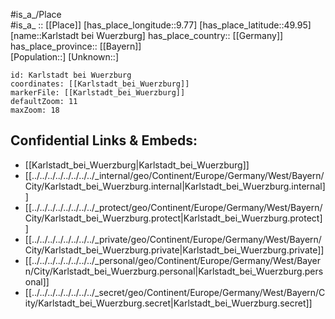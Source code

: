 ﻿---
location: [49.95,9.77] 
mapzoom: [7,12] 
mapmarker: city 
type: City
tags:
- geo/City


SpocWebEntityId: 31321
isDeleted: false
confidential: public

---
#is_a_/Place  
#is_a_ :: [[Place]] 
[has_place_longitude::9.77] 
[has_place_latitude::49.95] 
[name::Karlstadt bei Wuerzburg] 
has_place_country:: [[Germany]]  
has_place_province:: [[Bayern]]  
[Population::] 
[Unknown::] 


```leaflet
id: Karlstadt bei Wuerzburg
coordinates: [[Karlstadt_bei_Wuerzburg]] 
markerFile: [[Karlstadt_bei_Wuerzburg]] 
defaultZoom: 11 
maxZoom: 18
```


## Confidential Links & Embeds: 
- [[Karlstadt_bei_Wuerzburg|Karlstadt_bei_Wuerzburg]]  
- [[../../../../../../../../_internal/geo/Continent/Europe/Germany/West/Bayern/City/Karlstadt_bei_Wuerzburg.internal|Karlstadt_bei_Wuerzburg.internal]] 
- [[../../../../../../../../_protect/geo/Continent/Europe/Germany/West/Bayern/City/Karlstadt_bei_Wuerzburg.protect|Karlstadt_bei_Wuerzburg.protect]] 
- [[../../../../../../../../_private/geo/Continent/Europe/Germany/West/Bayern/City/Karlstadt_bei_Wuerzburg.private|Karlstadt_bei_Wuerzburg.private]] 
- [[../../../../../../../../_personal/geo/Continent/Europe/Germany/West/Bayern/City/Karlstadt_bei_Wuerzburg.personal|Karlstadt_bei_Wuerzburg.personal]] 
- [[../../../../../../../../_secret/geo/Continent/Europe/Germany/West/Bayern/City/Karlstadt_bei_Wuerzburg.secret|Karlstadt_bei_Wuerzburg.secret]] 
